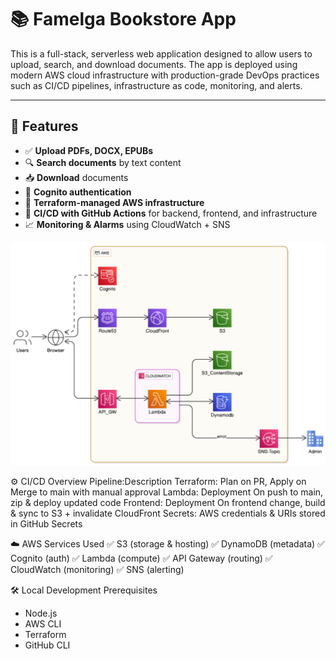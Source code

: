 # 📚 Famelga Bookstore App 

This is a full-stack, serverless web application designed to allow users to upload, search, and download documents. The app is deployed using modern AWS cloud infrastructure with production-grade DevOps practices such as CI/CD pipelines, infrastructure as code, monitoring, and alerts.

---

## 🚀 Features

- ✅ **Upload PDFs, DOCX, EPUBs**
- 🔍 **Search documents** by text content 
- 📥 **Download** documents
- 👤 **Cognito authentication**
- 🧱 **Terraform-managed AWS infrastructure**
- 🔄 **CI/CD with GitHub Actions** for backend, frontend, and infrastructure
- 📈 **Monitoring & Alarms** using CloudWatch + SNS

![alt text](image.png)

⚙️ CI/CD Overview
Pipeline:Description
Terraform: Plan on PR, Apply on Merge to main with manual approval
Lambda: Deployment	On push to main, zip & deploy updated code
Frontend: Deployment	On frontend change, build & sync to S3 + invalidate CloudFront
Secrets:	AWS credentials & URIs stored in GitHub Secrets

☁️ AWS Services Used
✅ S3 (storage & hosting)
✅ DynamoDB (metadata)
✅ Cognito (auth)
✅ Lambda (compute)
✅ API Gateway (routing)
✅ CloudWatch (monitoring)
✅ SNS (alerting)

🛠️ Local Development
Prerequisites
* Node.js
* AWS CLI
* Terraform
* GitHub CLI